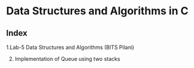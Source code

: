 # Data Structures and Algorithms in C 
Index
---------------------------------------
1.Lab-5   Data Structures and Algorithms (BITS Pilani)

2. Implementation of Queue using two stacks 

